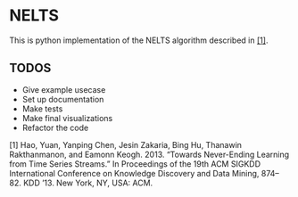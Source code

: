 # NELTS

This is python implementation of the NELTS algorithm described in [[1]](#neltspaper).

## TODOS

- Give example usecase
- Set up documentation
- Make tests
- Make final visualizations
- Refactor the code 

<a name="neltspaper">[1]</a> Hao, Yuan, Yanping Chen, Jesin Zakaria, Bing Hu, Thanawin Rakthanmanon, and Eamonn Keogh. 2013. “Towards Never-Ending Learning from Time Series Streams.” In Proceedings of the 19th ACM SIGKDD International Conference on Knowledge Discovery and Data Mining, 874–82. KDD ’13. New York, NY, USA: ACM.
